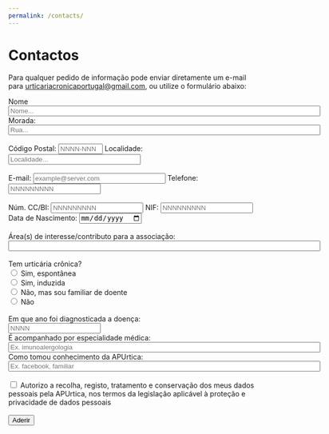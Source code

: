 ```yaml
---
permalink: /contacts/
---
```


# Contactos

Para qualquer pedido de informação pode enviar diretamente um e-mail para <a href="mailto:urticariacronicaportugal@gmail.com">urticariacronicaportugal@gmail.com</a>, ou utilize o formulário abaixo:


<form
  action="https://asofiafonso.github.io/apurtica/assets/formmail.php"
  method="POST"
>
<label class="required">
    Nome
<br>
    <input type="text" name="nome" size="75" placeholder="Nome..." required>
  </label>
<br>
 <label class="required">
    Morada:
<br>
    <input type="text" name="morada" size="75" placeholder="Rua..." required>
</label>
<br>
<br>
 <label class="required">
    Código Postal:
    <input type="text" name="postal" size="8" placeholder="NNNN-NNN" required>
</label>
 <label class="required">
    Localidade:
    <input type="text" name="city" size="30" placeholder="Localidade..." required>
</label>
<br>
<br>
<label class="required">
    E-mail:
    <input type="email" name="_replyto" size="30" placeholder="example@server.com" required>
  </label>
<label class="required">
    Telefone:
    <input type="number" name="phone" size="12" placeholder="NNNNNNNNN" required>
  </label>
<br>
<br>
 <label class="required">
    Núm. CC/BI:
    <input type="number" name="cc_id" size="10" placeholder="NNNNNNNNN" required>
</label>
 <label class="required">
    NIF:
    <input type="number" name="cc_id" size="10" placeholder="NNNNNNNNN" required>
</label>
 <label class="required">
    Data de Nascimento:
    <input type="date" name="cc_id" size="10" required>
</label>
<br>
<br>
 <label>
    Área(s) de interesse/contributo para a associação:
<br>
    <input type="text" name="contrib" size="75" placeholder="">
</label>
<br>
<br>
   <label class="required">Tem urticária crônica?</label>
<br>
      <input type="radio" id="yes_spt" name="disease" value="yes_sp" required>
      <label for="yes_spt">Sim, espontânea</label><br>
      <input type="radio" id="yes_ind" name="disease" value="yes_ind">
      <label for="yes_ind">Sim, induzida</label><br>
      <input type="radio" id="no_fam" name="disease" value="no_fam">
      <label for="no_fam">Não, mas sou familiar de doente</label><br>
      <input type="radio" id="no" name="disease" value="no">
      <label for="no">Não</label><br>
<br>
 <label>
    Em que ano foi diagnosticada a doença:
<br>
    <input type="number" name="year" size="75" placeholder="NNNN">
</label>
<br>
 <label>
    É acompanhado por especialidade médica:
<br>
    <input type="text" name="med_speciality" size="75" placeholder="Ex. imunoalergologia">
</label>
<br>
 <label>
    Como tomou conhecimento da APUrtica:
<br>
    <input type="text" name="know_how" size="75" placeholder="Ex. facebook, familiar">
</label>
<br>
<br>
<input type="checkbox" id="authorization" name="auth" value="authorization" required>
<label for="authorization"> Autorizo a recolha, registo, tratamento e conservação dos meus dados pessoais pela APUrtica, nos termos da legislação aplicável à proteção e privacidade de dados pessoais</label><br>
<br>
  <button type="submit">Aderir</button>
</form>


<!-- <form method="post" action=”https://formspree.io/f/xjvjlvdk”  name="ContactForm">
<input type="hidden" name="env_report" value="REMOTE_HOST,REMOTE_ADDR,HTTP_USER_AGENT,AUTH_TYPE,REMOTE_USER" />
<input type="hidden" name="recipients" value="urticariacronicaportugal@gmail.com" />
<input type="hidden" name="required" value="ContactEmail:O seu e-mail,”ContactName”:O seu nome "/>
<input type="hidden" name="subject" value="Contacto Formulario" />
<input type="hidden" name="derive_fields" value="email=ContactEmail,realname=”ContactName”" />
<div class="form-column">
    Nome: 
    <input type=”text” size=”19″ name=”ContactName” placeholder="O seu Nome">
    <br>
    <br>
    E-mail: 
    <input type=”text” size=”19″ name="ContactEmail" placeholder="O seu e-mail">
    <br>
    <br>
    Assunto: 
    <input type=”text” size=”19″ name="MessageTitle" placeholder="O assunto">
</div>
<div class="form-column">
    Message:
    <br> 
    <textarea name="Message" rows=”30″ cols=”20″ placeholder="A sua mensagem">
    </textarea>
</div>
<div class="g-recaptcha" data-sitekey="6LfrFZ8cAAAAAP9SaqZdAfFMNQVw_U02hRabQYrf"></div>
<button type="submit">Enviar</button>
</form> -->


<!--js-->
<script src='https://www.google.com/recaptcha/api.js'></script>
